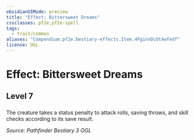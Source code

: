 ```yaml
---
obsidianUIMode: preview
title: "Effect: Bittersweet Dreams"
cssclasses: pf2e,pf2e-spell
tags:
  - trait/common
aliases: "Compendium.pf2e.bestiary-effects.Item.4FginnDcOt4wfedf"
license: OGL
---
```

# Effect: Bittersweet Dreams
## Level 7
### 






The creature takes a status penalty to attack rolls, saving throws, and skill checks according to its save result.

*Source: Pathfinder Bestiary 3*
*OGL*